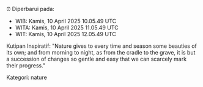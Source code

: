 ⏰ Diperbarui pada:
- WIB: Kamis, 10 April 2025 10.05.49 UTC
- WITA: Kamis, 10 April 2025 11.05.49 UTC
- WIT: Kamis, 10 April 2025 12.05.49 UTC

Kutipan Inspiratif:
"Nature gives to every time and season some beauties of its own; and from morning to night, as from the cradle to the grave, it is but a succession of changes so gentle and easy that we can scarcely mark their progress."


Kategori: nature

